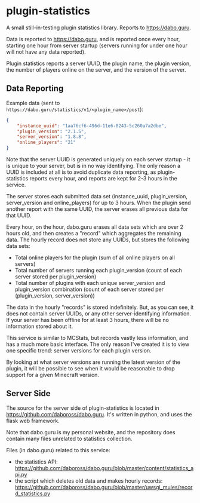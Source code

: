 plugin-statistics
=================

A small still-in-testing plugin statistics library. Reports to https://dabo.guru.

Data is reported to https://dabo.guru, and is reported once every hour, starting one hour from server startup (servers running for under one hour will not have any data reported).

Plugin statistics reports a server UUID, the plugin name, the plugin version, the number of players online on the server, and the version of the server.


Data Reporting
--------------

Example data (sent to `https://dabo.guru/statistics/v1/<plugin_name>/post`):

```json
{
    "instance_uuid": "1aa76cf6-496d-11e6-8243-5c260a7a2dbe",
    "plugin_version": "2.1.5",
    "server_version": "1.8.8",
    "online_players": "21"
}
```

Note that the server UUID is generated uniquely on each server startup - it is unique to your server, but is in no way identifying. The only reason a UUID is included at all is to avoid duplicate data reporting, as plugin-statistics reports every hour, and reports are kept for 2-3 hours in the service.

The server stores each submitted data set (instance_uuid, plugin_version, server_version and online_players) for up to 3 hours. When the plugin send another report with the same UUID, the server erases all previous data for that UUID.

Every hour, on the hour, dabo.guru erases all data sets which are over 2 hours old, and then creates a "record" which aggregates the remaining data. The hourly record does not store any UUIDs, but stores the following data sets:

- Total online players for the plugin (sum of all online players on all servers)
- Total number of servers running each plugin_version (count of each server stored per plugin_version)
- Total number of plugins with each unique server_version and plugin_version combination (count of each server stored per (plugin_version, server_version))

The data in the hourly "records" is stored indefinitely. But, as you can see, it does not contain server UUIDs, or any other server-identifying information. If your server has been offline for at least 3 hours, there will be no information stored about it.

This service is similar to MCStats, but records vastly less information, and has a much more basic interface. The only reason I've created it is to view one specific trend: server versions for each plugin version.

By looking at what server versions are running the latest version of the plugin, it will be possible to see when it would be reasonable to drop support for a given Minecraft version.

Server Side
-----------

The source for the server side of plugin-statistics is located in https://github.com/daboross/dabo.guru. It's written in python, and uses the flask web framework.

Note that dabo.guru is my personal website, and the repository does contain many files unrelated to statistics collection.

Files (in dabo.guru) related to this service:
- the statistics API: https://github.com/daboross/dabo.guru/blob/master/content/statistics_api.py
- the script which deletes old data and makes hourly records: https://github.com/daboross/dabo.guru/blob/master/uwsgi_mules/record_statistics.py
